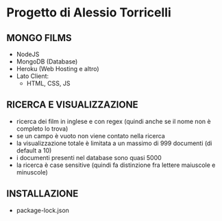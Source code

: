 # Progetto di Alessio Torricelli

## MONGO FILMS

- NodeJS
- MongoDB (Database)
- Heroku (Web Hosting e altro)
- Lato Client:
  - HTML, CSS, JS
  
## RICERCA E VISUALIZZAZIONE

- ricerca dei film in inglese e con regex (quindi anche se il nome non è completo lo trova)
- se un campo è vuoto non viene contato nella ricerca
- la visualizzazione totale è limitata a un massimo di 999 documenti (di default a 10)
- i documenti presenti nel database sono quasi 5000
- la ricerca è case sensitive (quindi fa distinzione fra lettere maiuscole e minuscole)

## INSTALLAZIONE

- package-lock.json

